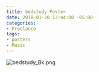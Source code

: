 ```yaml
---
title: bedstudy Poster
date: 2018-01-30 13:44:00 -05:00
categories:
- Freelance
tags:
- posters
- Music
---
```


![bedstudy_Bk.png](/uploads/bedstudy_Bk.png)